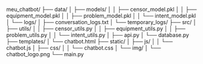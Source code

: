 meu_chatbot/
├── data/
│   ├── models/
│   │   ├── censor_model.pkl
│   │   ├── equipment_model.pkl
│   │   ├── problem_model.pkl
│   │   └── intent_model.pkl
│   └── logs/
│       ├── conversation_logs.txt
│       └── temporary_logs/
├── src/
│   ├── utils/
│   │   ├── censor_utils.py
│   │   ├── equipment_utils.py
│   │   ├── problem_utils.py
│   │   └── intent_utils.py
│   ├── api.py
│   └── database.py
├── templates/
│   └── chatbot.html
├── static/
│   ├── js/
│   │   └── chatbot.js
│   ├── css/
│   │   └── chatbot.css
│   └── img/
│       └── chatbot_logo.png
└── main.py
